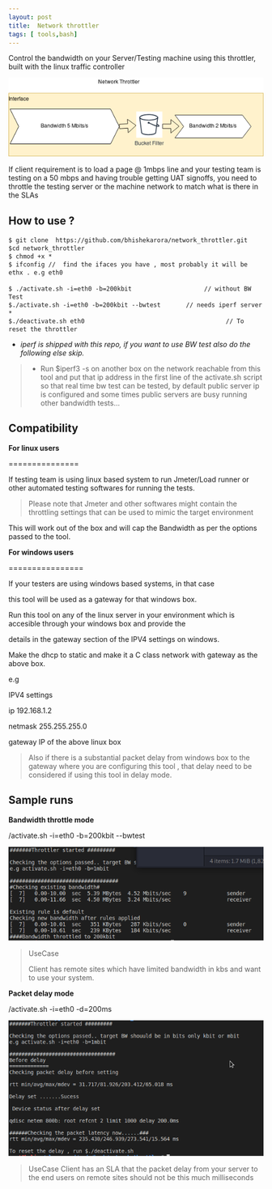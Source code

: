 ```yaml
---
layout: post
title:  Network throttler
tags: [ tools,bash]
---
```



Control the bandwidth on your Server/Testing machine using this throttler, built with the linux traffic controller

![Architecture](https://github.com/bhishekarora/network_throttler/blob/master/networkthrottler.png)

  

If client requirement is to load a page @ 1mbps line and your testing team is testing on a 50 mbps and having trouble getting UAT signoffs, you need to throttle the testing server or the machine network to match what is there in the SLAs

  
 ##  How to use ?

    $ git clone  https://github.com/bhishekarora/network_throttler.git
    $cd network_throttler
    $ chmod +x *
    $ ifconfig //  find the ifaces you have , most probably it will be ethx . e.g eth0
    
    $ ./activate.sh -i=eth0 -b=200kbit                    // without BW Test
    $./activate.sh -i=eth0 -b=200kbit --bwtest       // needs iperf server *
    $./deactivate.sh eth0                                       // To reset the throttler 

* *iperf is shipped with this repo, if you want to use BW test also do the following else skip.*

> * Run $iperf3 -s on another box on the network reachable from this tool and put that ip address in the first line of the activate.sh
> script so that real time bw test can be tested, by default public
> server ip is configured and some times public servers are busy running
> other bandwidth tests...

## Compatibility

  

**For linux users**

===============

If testing team is using linux based system to run Jmeter/Load runner or other automated testing softwares for running the tests.

  

> Please note that Jmeter and other softwares might contain the
> throttling settings that can be used to mimic the target environment

  

This will work out of the box and will cap the Bandwidth as per the options passed to the tool.

  

**For windows users**

================

If your testers are using windows based systems, in that case

this tool will be used as a gateway for that windows box.

  

Run this tool on any of the linux server in your environment which is accesible through your windows box and provide the

details in the gateway section of the IPV4 settings on windows.

  

Make the dhcp to static and make it a C class network with gateway as the above box.

  

e.g

  

IPV4 settings

ip 192.168.1.2

netmask 255.255.255.0

gateway IP of the above linux box

> Also if there is a substantial packet delay from windows box to the
> gateway where you are configuring this tool , that delay need to be
> considered if using this tool in delay mode.

 

## Sample runs

**Bandwidth throttle mode** 

/activate.sh -i=eth0 -b=200kbit --bwtest  

![BW Throttle with bwtest](https://github.com/bhishekarora/network_throttler/blob/master/throttlewithbwtest.png)

> UseCase
> 
> Client has remote sites which have limited bandwidth in kbs and want
> to use your system.


**Packet delay mode**


/activate.sh -i=eth0 -d=200ms 

![Packet delay mode ](https://github.com/bhishekarora/network_throttler/blob/master/packetdelay.png)

> UseCase Client has an SLA that the packet delay from your server to
> the end users on remote sites should not be this much milliseconds

